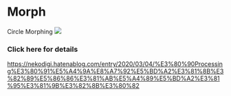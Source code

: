 # Morph
Circle Morphing
[![](http://img.youtube.com/vi/ByiS75ZoimA/0.jpg)](http://www.youtube.com/watch?v=ByiS75ZoimA "")
### Click here for details
https://nekodigi.hatenablog.com/entry/2020/03/04/%E3%80%90Processing%E3%80%91%E5%A4%9A%E8%A7%92%E5%BD%A2%E3%81%8B%E3%82%89%E5%86%86%E3%81%AB%E5%A4%89%E5%BD%A2%E3%81%95%E3%81%9B%E3%82%8B%E3%80%82
